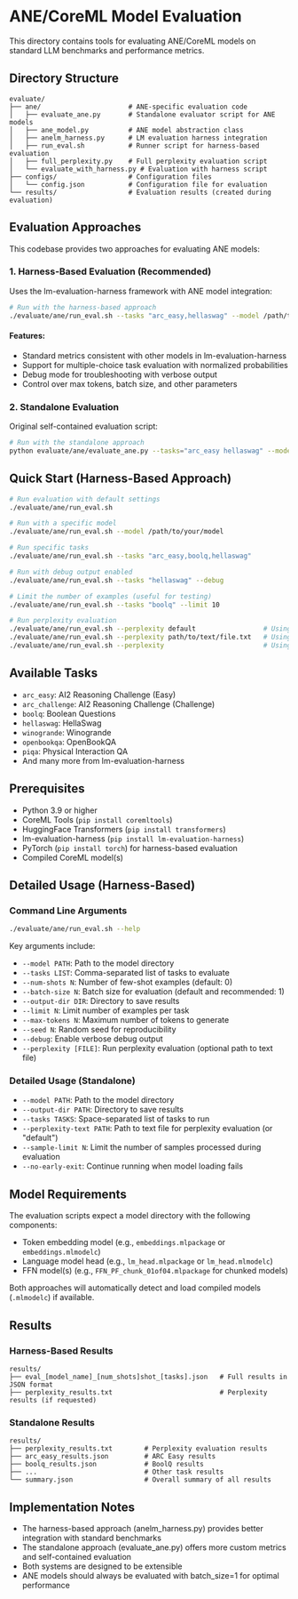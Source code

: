 # ANE/CoreML Model Evaluation

This directory contains tools for evaluating ANE/CoreML models on standard LLM benchmarks and performance metrics.

## Directory Structure

```
evaluate/
├── ane/                      # ANE-specific evaluation code
│   ├── evaluate_ane.py       # Standalone evaluator script for ANE models
│   ├── ane_model.py          # ANE model abstraction class
│   ├── anelm_harness.py      # LM evaluation harness integration
│   ├── run_eval.sh           # Runner script for harness-based evaluation
│   ├── full_perplexity.py    # Full perplexity evaluation script
│   └── evaluate_with_harness.py # Evaluation with harness script
├── configs/                  # Configuration files
│   └── config.json           # Configuration file for evaluation
└── results/                  # Evaluation results (created during evaluation)
```

## Evaluation Approaches

This codebase provides two approaches for evaluating ANE models:

### 1. Harness-Based Evaluation (Recommended)

Uses the lm-evaluation-harness framework with ANE model integration:

```bash
# Run with the harness-based approach
./evaluate/ane/run_eval.sh --tasks "arc_easy,hellaswag" --model /path/to/model
```

#### Features:
- Standard metrics consistent with other models in lm-evaluation-harness
- Support for multiple-choice task evaluation with normalized probabilities
- Debug mode for troubleshooting with verbose output
- Control over max tokens, batch size, and other parameters

### 2. Standalone Evaluation

Original self-contained evaluation script:

```bash
# Run with the standalone approach
python evaluate/ane/evaluate_ane.py --tasks="arc_easy hellaswag" --model=/path/to/model
```

## Quick Start (Harness-Based Approach)

```bash
# Run evaluation with default settings
./evaluate/ane/run_eval.sh

# Run with a specific model
./evaluate/ane/run_eval.sh --model /path/to/your/model

# Run specific tasks
./evaluate/ane/run_eval.sh --tasks "arc_easy,boolq,hellaswag"

# Run with debug output enabled
./evaluate/ane/run_eval.sh --tasks "hellaswag" --debug

# Limit the number of examples (useful for testing)
./evaluate/ane/run_eval.sh --tasks "boolq" --limit 10

# Run perplexity evaluation
./evaluate/ane/run_eval.sh --perplexity default                 # Using default sample text
./evaluate/ane/run_eval.sh --perplexity path/to/text/file.txt   # Using custom text file
./evaluate/ane/run_eval.sh --perplexity                         # Using wikitext dataset
```

## Available Tasks

- `arc_easy`: AI2 Reasoning Challenge (Easy)
- `arc_challenge`: AI2 Reasoning Challenge (Challenge)
- `boolq`: Boolean Questions
- `hellaswag`: HellaSwag 
- `winogrande`: Winogrande
- `openbookqa`: OpenBookQA
- `piqa`: Physical Interaction QA
- And many more from lm-evaluation-harness

## Prerequisites

- Python 3.9 or higher
- CoreML Tools (`pip install coremltools`)
- HuggingFace Transformers (`pip install transformers`) 
- lm-evaluation-harness (`pip install lm-evaluation-harness`)
- PyTorch (`pip install torch`) for harness-based evaluation
- Compiled CoreML model(s)

## Detailed Usage (Harness-Based)

### Command Line Arguments

```bash
./evaluate/ane/run_eval.sh --help
```

Key arguments include:

- `--model PATH`: Path to the model directory
- `--tasks LIST`: Comma-separated list of tasks to evaluate
- `--num-shots N`: Number of few-shot examples (default: 0)
- `--batch-size N`: Batch size for evaluation (default and recommended: 1)
- `--output-dir DIR`: Directory to save results
- `--limit N`: Limit number of examples per task
- `--max-tokens N`: Maximum number of tokens to generate
- `--seed N`: Random seed for reproducibility
- `--debug`: Enable verbose debug output
- `--perplexity [FILE]`: Run perplexity evaluation (optional path to text file)

### Detailed Usage (Standalone)

- `--model PATH`: Path to the model directory
- `--output-dir PATH`: Directory to save results
- `--tasks TASKS`: Space-separated list of tasks to run
- `--perplexity-text PATH`: Path to text file for perplexity evaluation (or "default")
- `--sample-limit N`: Limit the number of samples processed during evaluation
- `--no-early-exit`: Continue running when model loading fails

## Model Requirements

The evaluation scripts expect a model directory with the following components:

- Token embedding model (e.g., `embeddings.mlpackage` or `embeddings.mlmodelc`)
- Language model head (e.g., `lm_head.mlpackage` or `lm_head.mlmodelc`)
- FFN model(s) (e.g., `FFN_PF_chunk_01of04.mlpackage` for chunked models)

Both approaches will automatically detect and load compiled models (`.mlmodelc`) if available.

## Results

### Harness-Based Results

```
results/
├── eval_[model_name]_[num_shots]shot_[tasks].json   # Full results in JSON format
├── perplexity_results.txt                           # Perplexity results (if requested)
```

### Standalone Results

```
results/
├── perplexity_results.txt        # Perplexity evaluation results
├── arc_easy_results.json         # ARC Easy results
├── boolq_results.json            # BoolQ results
├── ...                           # Other task results
└── summary.json                  # Overall summary of all results
```

## Implementation Notes

- The harness-based approach (anelm_harness.py) provides better integration with standard benchmarks
- The standalone approach (evaluate_ane.py) offers more custom metrics and self-contained evaluation
- Both systems are designed to be extensible
- ANE models should always be evaluated with batch_size=1 for optimal performance 